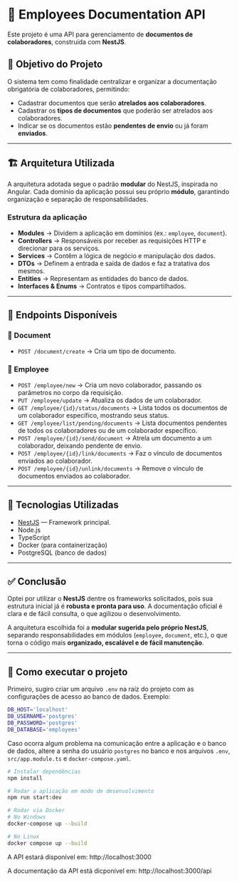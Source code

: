 # 📂 Employees Documentation API

Este projeto é uma API para gerenciamento de **documentos de colaboradores**, construída com **NestJS**.

## 📌 Objetivo do Projeto

O sistema tem como finalidade centralizar e organizar a documentação obrigatória de colaboradores, permitindo:

- Cadastrar documentos que serão **atrelados aos colaboradores**.
- Cadastrar os **tipos de documentos** que poderão ser atrelados aos colaboradores.
- Indicar se os documentos estão **pendentes de envio** ou já foram **enviados**.

---

## 🏗 Arquitetura Utilizada

A arquitetura adotada segue o padrão **modular** do NestJS, inspirada no Angular.
Cada domínio da aplicação possui seu próprio **módulo**, garantindo organização e separação de responsabilidades.

### Estrutura da aplicação

- **Modules** → Dividem a aplicação em domínios (ex.: `employee`, `document`).
- **Controllers** → Responsáveis por receber as requisições HTTP e direcionar para os serviços.
- **Services** → Contêm a lógica de negócio e manipulação dos dados.
- **DTOs** → Definem a entrada e saída de dados e faz a tratativa dos mesmos.
- **Entities** → Representam as entidades do banco de dados.
- **Interfaces & Enums** → Contratos e tipos compartilhados.

---

## 📡 Endpoints Disponíveis

### 📑 Document
- `POST /document/create` → Cria um tipo de documento.

### 👤 Employee
- `POST /employee/new` → Cria um novo colaborador, passando os parâmetros no corpo da requisição.
- `PUT /employee/update` → Atualiza os dados de um colaborador.
- `GET /employee/{id}/status/documents` → Lista todos os documentos de um colaborador específico, mostrando seus status.
- `GET /employee/list/pending/documents` → Lista documentos pendentes de todos os colaboradores ou de um colaborador específico.
- `POST /employee/{id}/send/document` → Atrela um documento a um colaborador, deixando pendente de envio.
- `POST /employee/{id}/link/documents` → Faz o vínculo de documentos enviados ao colaborador.
- `POST /employee/{id}/unlink/documents` → Remove o vínculo de documentos enviados ao colaborador.


---

## 🚀 Tecnologias Utilizadas

- [NestJS](https://nestjs.com/) — Framework principal.
- Node.js
- TypeScript
- Docker (para containerização)
- PostgreSQL (banco de dados)

---

## ✅ Conclusão

Optei por utilizar o **NestJS** dentre os frameworks solicitados, pois sua estrutura inicial já é **robusta e pronta para uso**.
A documentação oficial é clara e de fácil consulta, o que agilizou o desenvolvimento.

A arquitetura escolhida foi a **modular sugerida pelo próprio NestJS**, separando responsabilidades em módulos (`employee`, `document`, etc.), o que torna o código mais **organizado, escalável e de fácil manutenção**.

---

## 🔧 Como executar o projeto

Primeiro, sugiro criar um arquivo `.env` na raíz do projeto com as configurações de acesso ao banco de dados. Exemplo:

```bash
DB_HOST='localhost'
DB_USERNAME='postgres'
DB_PASSWORD='postgres'
DB_DATABASE='employees'
```

Caso ocorra algum problema na comunicação entre a aplicação e o banco de dados, altere a senha do usuário `postgres` no banco e nos arquivos `.env`, `src/app.module.ts` e `docker-compose.yaml`.

```bash
# Instalar dependências
npm install

# Rodar a aplicação em modo de desenvolvimento
npm run start:dev

# Rodar via Docker
# No Windows
docker-compose up --build

# No Linux
docker compose up --build
```

A API estará disponível em: http://localhost:3000

A documentação da API está dicponível em: http://localhost:3000/api